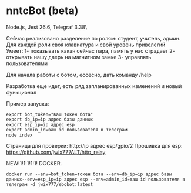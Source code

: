 # nntcBot (beta)


Node.js, Jest 26.6, Telegraf 3.38\

Сейчас реализовано разделение по ролям: студент, учитель, админ.\
Для каждой роли своя клавиатура и свой уровень привелегий\
Умеет:
1- показывать какая сейчас пара, память у нас страдает
2- открывать нашу дверь на магнитном замке
3- управлять пользователями

Для начала работы с ботом, ессесно, дать команду /help

Разработка еще идет, есть ряд запланированных изменений и новый функционал

Пример запуска:

```
export bot_token="ваш токен бота"
export db_ip=ip адрес базы данных
export esp_ip=ip адрес esp
export admin_id=ваш id пользователя в телеграм
node index
```
Страница для проверки: http://ip адрес esp/gpio/2
Прошивка для esp: https://github.com/jwix777ALT/http_relay

NEW!1!1!1!1!1! DOCKER.

```
docker run --env=bot_token=токен бота --env=db_ip=ip адрес базы данных--env=esp_ip=ip адрес esp --env=admin_id=ваш id пользователя в телеграм -d jwix777/ebobot:latest
```
